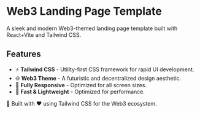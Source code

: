# Web3 Landing Page Template

A sleek and modern Web3-themed landing page template built with React+Vite and  Tailwind CSS.

## Features
- ⚡ **Tailwind CSS** - Utility-first CSS framework for rapid UI development.
- 🌐 **Web3 Theme** - A futuristic and decentralized design aesthetic.
- 📱 **Fully Responsive** - Optimized for all screen sizes.
- 🚀 **Fast & Lightweight** - Optimized for performance.

🚀 Built with ❤️ using Tailwind CSS for the Web3 ecosystem.